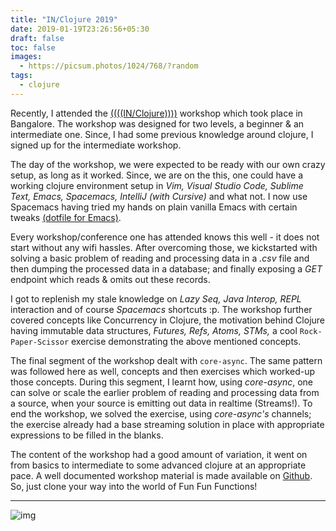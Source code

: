 ```yaml
---
title: "IN/Clojure 2019"
date: 2019-01-19T23:26:56+05:30
draft: false
toc: false
images:
  - https://picsum.photos/1024/768/?random
tags: 
  - clojure
---
```


Recently, I attended the [((((IN/Clojure))))](https://inclojure.org/) workshop which took place in Bangalore. The workshop was designed for two levels, a beginner & an intermediate one. Since, I had some previous knowledge around clojure, I signed up for the intermediate workshop. 

The day of the workshop, we were expected to be ready with our own crazy setup, as long as it worked. Since, we are on the this, one could have a working clojure environment setup in _Vim, Visual Studio Code, Sublime Text, Emacs, Spacemacs, IntelliJ (with Cursive)_ and what not. I now use Spacemacs having tried my hands on plain vanilla Emacs with certain tweaks [(dotfile for Emacs)](https://github.com/darkdefender27/dotemacs).

Every workshop/conference one has attended knows this well - it does not start without any wifi hassles. After overcoming those, we kickstarted with solving a basic problem of reading and processing data in a _.csv_ file and then dumping the processed data in a database; and finally exposing a _GET_ endpoint which reads & omits out these records.

I got to replenish my stale knowledge on _Lazy Seq, Java Interop, REPL_ interaction and of course _Spacemacs_ shortcuts :p. The workshop further covered  concepts like Concurrency in Clojure, the motivation behind Clojure having immutable data structures, _Futures, Refs, Atoms, STMs,_ a cool `Rock-Paper-Scissor` exercise demonstrating the above mentioned concepts.

The final segment of the workshop dealt with `core-async`. The same pattern was followed here as well, concepts and then exercises which worked-up those concepts. During this segment, I learnt how, using _core-async_, one can solve or scale the earlier problem of reading and processing data from a source, when your source is emitting out data in realtime (Streams!). To end the workshop, we solved the exercise, using _core-async's_ channels; the exercise already had a base streaming solution in place with appropriate expressions to be filled in the blanks.

The content of the workshop had a good amount of variation, it went on from basics to intermediate to some advanced clojure at an appropriate pace. A well documented workshop material is made available on [Github](https://github.com/inclojure-org/intermediate-clojure-workshop/). So, just clone your way into the world of Fun Fun Functions!

---

![img](../../images/lanyard_in_clojure_2019.jpg)